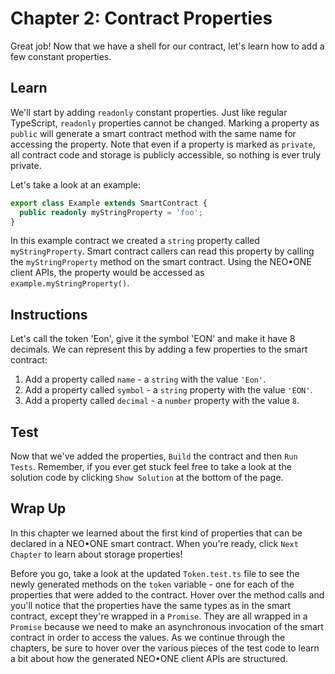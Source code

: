 # Chapter 2: Contract Properties

Great job! Now that we have a shell for our contract, let's learn how to add a few constant properties.

## Learn

We'll start by adding `readonly` constant properties. Just like regular TypeScript, `readonly` properties cannot be changed. Marking a property as `public` will generate a smart contract method with the same name for accessing the property. Note that even if a property is marked as `private`, all contract code and storage is publicly accessible, so nothing is ever truly private.

Let's take a look at an example:

```typescript
export class Example extends SmartContract {
  public readonly myStringProperty = 'foo';
}
```

In this example contract we created a `string` property called `myStringProperty`. Smart contract callers can read this property by calling the `myStringProperty` method on the smart contract. Using the NEO•ONE client APIs, the property would be accessed as `example.myStringProperty()`.

## Instructions

Let's call the token 'Eon', give it the symbol 'EON' and make it have 8 decimals. We can represent this by adding a few properties to the smart contract:

  1. Add a property called `name` - a `string` with the value `'Eon'`.
  2. Add a property called `symbol` - a `string` property with the value `'EON'`.
  3. Add a property called `decimal` - a `number` property with the value `8`.

## Test

Now that we've added the properties, `Build` the contract and then `Run Tests`. Remember, if you ever get stuck feel free to take a look at the solution code by clicking `Show Solution` at the bottom of the page.

## Wrap Up

In this chapter we learned about the first kind of properties that can be declared in a NEO•ONE smart contract. When you're ready, click `Next Chapter` to learn about storage properties!

Before you go, take a look at the updated `Token.test.ts` file to see the newly generated methods on the `token` variable - one for each of the properties that were added to the contract. Hover over the method calls and you'll notice that the properties have the same types as in the smart contract, except they're wrapped in a `Promise`. They are all wrapped in a `Promise` because we need to make an asynchronous invocation of the smart contract in order to access the values. As we continue through the chapters, be sure to hover over the various pieces of the test code to learn a bit about how the generated NEO•ONE client APIs are structured.
